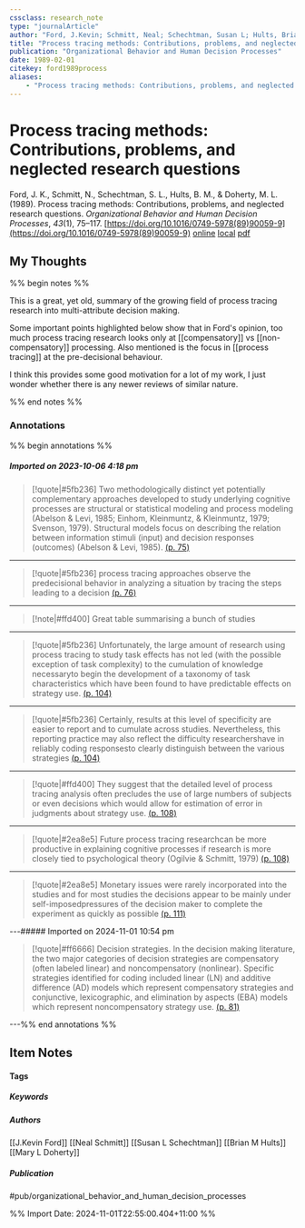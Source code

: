 ```yaml
---
cssclass: research_note
type: "journalArticle"
author: "Ford, J.Kevin; Schmitt, Neal; Schechtman, Susan L; Hults, Brian M; Doherty, Mary L"
title: "Process tracing methods: Contributions, problems, and neglected research questions"
publication: "Organizational Behavior and Human Decision Processes"
date: 1989-02-01
citekey: ford1989process
aliases: 
    - "Process tracing methods: Contributions, problems, and neglected research questions"
---
```


# Process tracing methods: Contributions, problems, and neglected research questions

Ford, J. K., Schmitt, N., Schechtman, S. L., Hults, B. M., & Doherty, M. L. (1989). Process tracing methods: Contributions, problems, and neglected research questions. _Organizational Behavior and Human Decision Processes_, _43_(1), 75–117. [https://doi.org/10.1016/0749-5978(89)90059-9](https://doi.org/10.1016/0749-5978(89)90059-9)
[online](http://zotero.org/users/7162438/items/BQ52KIVB) [local](zotero://select/library/items/BQ52KIVB) [pdf](file:///home/gjc216/Zotero/storage/VQSJ2MRU/Ford%20et%20al.%20-%201989%20-%20Process%20tracing%20methods%20Contributions,%20problems,%20.pdf)
 

## My Thoughts
%% begin notes %%

This is a great, yet old, summary of the growing field of process tracing research into multi-attribute decision making.

Some important points highlighted below show that in Ford's opinion, too much process tracing research looks only at [[compensatory]] vs [[non-compensatory]] processing. Also mentioned is the focus in [[process tracing]] at the pre-decisional behaviour.

I think this provides some good motivation for a lot of my work, I just wonder whether there is any newer reviews of similar nature.
 
%% end notes %%

### Annotations

%% begin annotations %%
##### Imported on 2023-10-06 4:18 pm
>[!quote|#5fb236]
>Two methodologically distinct yet potentially complementary approaches developed to study underlying cognitive processes are structural or statistical modeling and process modeling (Abelson & Levi, 1985; Einhom, Kleinmuntz, & Kleinmuntz, 1979; Svenson, 1979). Structural models focus on describing the relation between information stimuli (input) and decision responses (outcomes) (Abelson & Levi, 1985). [(p. 75)](zotero://open-pdf/library/items/VQSJ2MRU?page=75&annotation=JGG6UPJ2)

---
>[!quote|#5fb236]
>process tracing approaches observe the predecisional behavior in analyzing a situation by tracing the steps leading to a decision [(p. 76)](zotero://open-pdf/library/items/VQSJ2MRU?page=76&annotation=5FA5JUDV)

---
>[!note|#ffd400]
> Great table summarising a bunch of studies

---
>[!quote|#5fb236]
>Unfortunately, the large amount of research using process tracing to study task effects has not led (with the possible exception of task complexity) to the cumulation of knowledge necessaryto begin the development of a taxonomy of task characteristics which have been found to have predictable effects on strategy use. [(p. 104)](zotero://open-pdf/library/items/VQSJ2MRU?page=104&annotation=VPBZEPCJ)

---
>[!quote|#5fb236]
>Certainly, results at this level of specificity are easier to report and to cumulate across studies. Nevertheless, this reporting practice may also reflect the difficulty researchershave in reliably coding responsesto clearly distinguish between the various strategies [(p. 104)](zotero://open-pdf/library/items/VQSJ2MRU?page=104&annotation=H2RWWBJX)

---
>[!quote|#ffd400]
>They suggest that the detailed level of process tracing analysis often precludes the use of large numbers of subjects or even decisions which would allow for estimation of error in judgments about strategy use. [(p. 108)](zotero://open-pdf/library/items/VQSJ2MRU?page=108&annotation=SAZLVZFT)

---
>[!quote|#2ea8e5]
>Future process tracing researchcan be more productive in explaining cognitive processes if research is more closely tied to psychological theory (Ogilvie & Schmitt, 1979) [(p. 108)](zotero://open-pdf/library/items/VQSJ2MRU?page=108&annotation=WGILPZCI)

---
>[!quote|#2ea8e5]
>Monetary issues were rarely incorporated into the studies and for most studies the decisions appear to be mainly under self-imposedpressures of the decision maker to complete the experiment as quickly as possible [(p. 111)](zotero://open-pdf/library/items/VQSJ2MRU?page=111&annotation=MBCXL3IG)

---##### Imported on 2024-11-01 10:54 pm
>[!quote|#ff6666]
>Decision strategies. In the decision making literature, the two major categories of decision strategies are compensatory (often labeled linear) and noncompensatory (nonlinear). Specific strategies identified for coding included linear (LN) and additive difference (AD) models which represent compensatory strategies and conjunctive, lexicographic, and elimination by aspects (EBA) models which represent noncompensatory strategy use. [(p. 81)](zotero://open-pdf/library/items/VQSJ2MRU?page=81&annotation=MU9QXLDX)

---%% end annotations %%

## Item Notes

#### Tags

##### Keywords



##### Authors

[[J.Kevin Ford]] [[Neal Schmitt]] [[Susan L Schechtman]] [[Brian M Hults]] [[Mary L Doherty]]

##### Publication

#pub/organizational_behavior_and_human_decision_processes


%% Import Date: 2024-11-01T22:55:00.404+11:00 %%